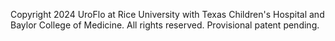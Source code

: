 Copyright 2024 UroFlo at Rice University with Texas Children's Hospital and Baylor College of Medicine. All rights reserved. Provisional patent pending.